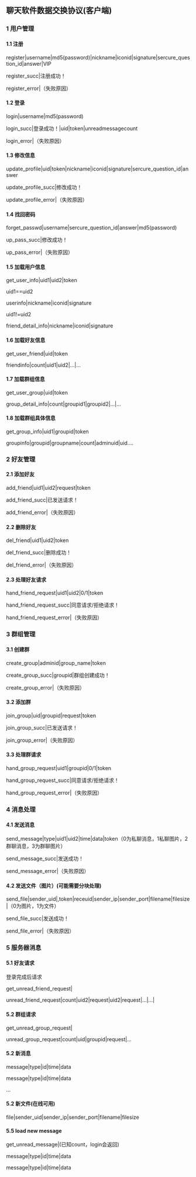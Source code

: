 ## 聊天软件数据交换协议(客户端)

### 1 用户管理

#### 1.1 注册

register|username|md5(password)|nickname|iconid|signature|sercure_question_id|answer|VIP

register_succ|注册成功！

register_error|（失败原因）

#### 1.2 登录

login|username|md5(password)

login_succ|登录成功！|uid|token|unreadmessagecount

login_error|（失败原因）

#### 1.3 修改信息

update_profile|uid|token|nickname|iconid|signature|sercure_question_id|answer

update_profile_succ|修改成功！

update_profile_error|（失败原因）

#### 1.4 找回密码

forget_passwd|username|sercure_question_id|answer|md5(password)

up_pass_succ|修改成功！

up_pass_error|（失败原因）

#### 1.5 加载用户信息

get_user_info|uid1|uid2|token

uid1==uid2

userinfo|nickname|iconid|signature

uid1!=uid2

friend_detail_info|nickname|iconid|signature

#### 1.6 加载好友信息

get_user_friend|uid|token

friendinfo|count|uid1|uid2|...|...

#### 1.7 加载群组信息

get_user_group|uid|token

group_detail_info|count|groupid1|groupid2|...|...

#### 1.8 加载群组具体信息

get_group_info|uid1|groupid|token

groupinfo|groupid|groupname|count|adminuid|uid....

### 2 好友管理

#### 2.1 添加好友

add_friend|uid1|uid2|request|token

add_friend_succ|已发送请求！

add_friend_error|（失败原因）

#### 2.2 删除好友

del_friend|uid1|uid2|token

del_friend_succ|删除成功！

del_friend_error|（失败原因）

#### 2.3 处理好友请求

hand_friend_request|uid1|uid2|0/1|token

hand_friend_request_succ|同意请求/拒绝请求！

hand_friend_request_error|（失败原因）

### 3 群组管理

#### 3.1 创建群

create_group|adminid|group_name|token

create_group_succ|groupid|群组创建成功！

create_group_error|（失败原因）

#### 3.2 添加群

join_group|uid|groupid|request|token

join_group_succ|已发送请求！

join_group_error|（失败原因）

#### 3.3 处理群请求

hand_group_request|uid1|groupid|0/1|token

hand_group_request_succ|同意请求/拒绝请求！

hand_group_request_error|（失败原因）

### 4 消息处理

#### 4.1 发送消息

send_message|type|uid1|uid2|time|data|token（0为私聊消息，1私聊图片，2群聊消息，3为群聊图片）

send_message_succ|发送成功！

send_message_error|（失败原因）

#### 4.2 发送文件（图片）(可能需要分块处理)

send_file|sender_uid|,token|receuid|sender_ip|sender_port|filename|filesize|（0为图片，1为文件）

send_file_succ|发送成功！

send_file_error|（失败原因）

### 5 服务器消息

#### 5.1 好友请求

登录完成后请求

get_unread_friend_request|

unread_friend_request|count|uid2|request|uid2|request|...|...|

#### 5.2 群组请求

get_unread_group_request|

unread_group_request|count|uid|groupid|request|...

#### 5.2 新消息

message|type|id|time|data

message|type|id|time|data

...

#### 5.2 新文件(在线可用)

file|sender_uid|sender_ip|sender_port|filename|filesize

#### 5.5 load new message

get_unread_message|(已知count，login会返回)

message|type|id|time|data

message|type|id|time|data

